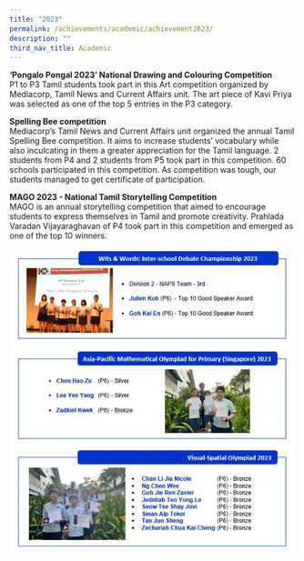 ```yaml
---
title: "2023"
permalink: /achievements/academic/achievement2023/
description: ""
third_nav_title: Academic
---
```

**‘Pongalo Pongal 2023’  National Drawing and Colouring Competition**
<br>P1 to P3 Tamil students took part in this Art competition organized by Mediacorp, Tamil News and Current Affairs unit. The art piece of Kavi Priya was selected as one of the top 5 entries in the P3 category.

**Spelling Bee competition**<br>
Mediacorp’s Tamil News and Current Affairs unit organized the annual Tamil Spelling Bee competition. It aims to increase students’ vocabulary while also inculcating in them a greater appreciation for the Tamil language. 2 students from P4 and 2 students from P5 took part in this competition. 60 schools participated in this competition. As competition was tough, our students managed to get certificate of participation.

**MAGO 2023 - National Tamil Storytelling Competition**<br>
MAGO is an annual storytelling competition that aimed to encourage students to express themselves in Tamil and promote  creativity. Prahlada Varadan Vijayaraghavan of P4 took part in this competition and emerged as one of the top 10 winners.

![](/images/2023sem1achievementacademic.JPG)